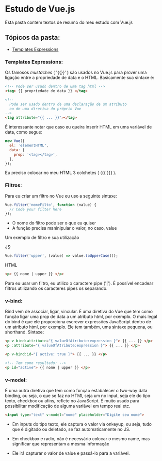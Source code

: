 # Estudo de Vue.js

Esta pasta contem textos de resumo do meu estudo com Vue.js

## Tópicos da pasta:

+ [Templates Expressions](#templates-expressions)

### Templates Expressions:

Os famosos *mustaches* ( '{{}}' ) são usados no Vue.js para prover uma ligação entre a propriedade de data e o HTML. Basicamente sua sintaxe é:

````html
<!-- Pode ser usado dentro de uma tag html -->
<tag> {{ propriedade de data }} </tag>

<!--
  Pode ser usado dentro de uma declaração de um atributo
  ou de uma diretiva do próprio Vue
-->
<tag attribute="{{ ... }}"></tag>
````

É interessante notar que caso eu queira inserir HTML em uma variável de data, como segue:

````js
new Vue({
  el: 'elementHTML',
  data: {
    prop: '<tag></tag>',
  },
});
````

Eu preciso colocar no meu HTML 3 colchetes ( {{{  }}} ).

### Filtros:

Para eu criar um filtro no Vue eu uso a seguinte sintaxe:

````js
Vue.filter('nomeFilto', function (value) {
  // Code your filter here
});
````

+ O nome do filtro pode ser o que eu quiser
+ A função precisa maninipular o valor, no caso, value

Um exemplo de filtro e sua utilização

JS:

````js
Vue.filter('upper', (value) => value.toUpperCase());
````

HTML

````html
<p> {{ nome | upper }} </p>
````

Para eu usar um filtro, eu utilizo o caractere pipe ('|'). É possível encadear filtros utilizando os caracteres pipes os separando.

### v-bind:

Bind vem de associar, ligar, vincular. É uma diretiva do Vue que tem como função ligar uma prop de data a um atributo html, por exemplo. O mais legal do bind é que ele proporciona escrever expressões JavaScript dentro de um atributo html, por exemplo. Ele tem também, uma sintaxe pequena, ou shorthand. Sintaxe:

````html
<p v-bind:attribute="{ valueOfAtribute:expression }"> {{ ... }} </p>
<p :attribute="{ valueOfAtribute:expression }"> {{ ... }} </p>

<p v-bind:id="{ active: true }"> {{ ... }} </p>

<!-- Tem como resultado: -->
<p id="active"> {{ nome | upper }} </p>
````

### v-model:

É uma outra diretiva que tem como função estabalecer o two-way data binding, ou seja, o que se faz no HTMl, seja um no input, seja ele do tipo texto, checkbox ou afins, reflete no JavaScript. É muito usado para possibilitar modificação de alguma variável em tempo real etc.

````html
<input type="text" v-model="nome" placeholder="Digite seu nome">
````

+ Em inputs do tipo texto, ele captura o valor via onkeyup, ou seja, tudo que é digitado ou deletado, se faz automaticamente no JS.

+ Em checkbox e radio, não é necessário colocar o mesmo name, mas significar que representam a mesma informação

+ Ele irá capturar o valor de value e passá-lo para a variável.
